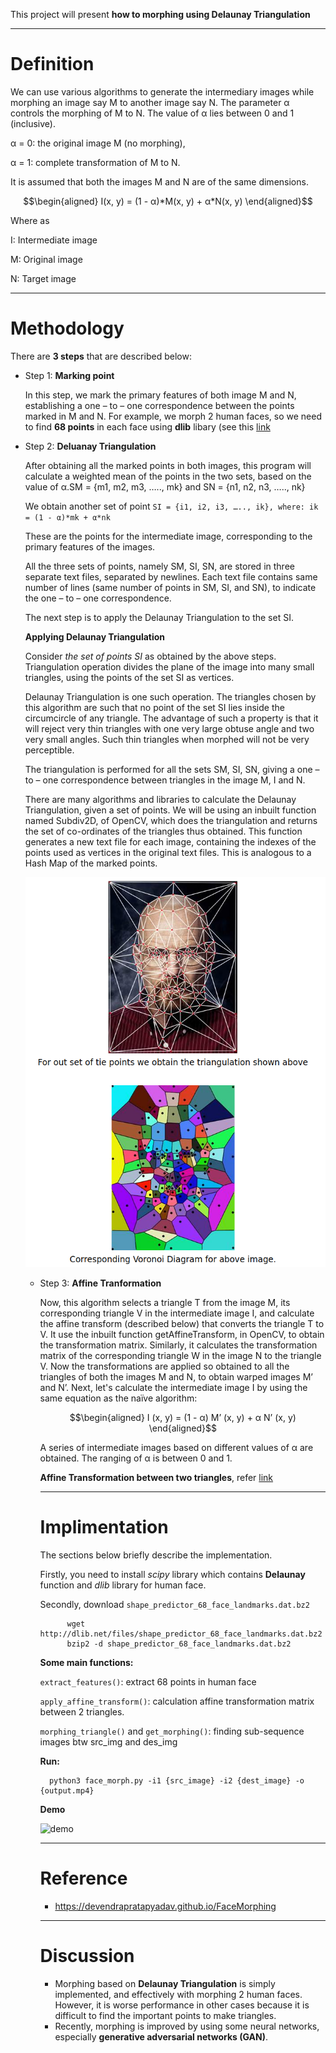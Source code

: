 This project will present **how to morphing using Delaunay Triangulation**

---
# Definition
We can use various algorithms to generate the intermediary images while morphing an image say M to another image say N. The parameter α controls the morphing of M to N. The value of α lies between 0 and 1 (inclusive).

α = 0: the original image M (no morphing), 

α = 1: complete transformation of M to N.

It is assumed that both the images M and N are of the same dimensions.

$$\begin{aligned} I(x, y) = (1 - α)*M(x, y) + α*N(x, y) \end{aligned}$$


Where as

I: Intermediate image

M: Original image

N: Target image

---

# Methodology
There are **3 steps** that are described below:

- Step 1: **Marking point**

    In this step, we mark the primary features of both image M and N, establishing a one – to – one correspondence between the points marked in M and N. For example, we morph 2 human faces, so we need to find **68 points** in each face using **dlib** libary (see this [link](https://www.pyimagesearch.com/2017/04/03/facial-landmarks-dlib-opencv-python/)
- Step 2: **Deluanay Triangulation**

    After obtaining all the marked points in both images, this program will calculate a weighted mean of the points in the two sets, based on the value of α.SM = {m1, m2, m3, ….., mk} and SN = {n1, n2, n3, ….., nk}

    We obtain another set of point `SI = {i1, i2, i3, ….., ik}, where: ik = (1 - α)*mk + α*nk`

    These are the points for the intermediate image, corresponding to the primary features of the images.

    All the three sets of points, namely SM, SI, SN, are stored in three separate text files, separated by newlines. Each text file contains same number of lines (same number of points in SM, SI, and SN), to indicate the one – to – one correspondence.  

    The next step is to apply the Delaunay Triangulation to the set SI.

    **Applying Delaunay Triangulation**

    Consider *the set of points SI* as obtained by the above steps. Triangulation operation divides the plane of the image into many small triangles, using the points of the set SI as vertices.

    Delaunay Triangulation is one such operation. The triangles chosen by this algorithm are such that no point of the set SI lies inside the circumcircle of any triangle. The advantage of such a property is that it will reject very thin triangles with one very large obtuse angle and two very small angles. Such thin triangles when morphed will not be very perceptible. 

    The triangulation is performed for all the sets SM, SI, SN, giving a one – to – one correspondence between triangles in the image M, I and N.

    There are many algorithms and libraries to calculate the Delaunay Triangulation, given a set of points. We will be using an inbuilt function named Subdiv2D, of OpenCV, which does the triangulation and returns the set of co-ordinates of the triangles thus obtained. This function generates a new text file for each image, containing the indexes of the points used as vertices in the original text files. This is analogous to a Hash Map of the marked points.

    <p align="center">
    <img src="./docs/Affine.png">
    </p>

    - Step 3: **Affine Tranformation**

        Now, this algorithm selects a triangle T from the image M, its corresponding triangle V in the intermediate image I, and calculate the affine transform (described below) that converts the triangle T to V. It use the inbuilt function getAffineTransform, in OpenCV, to obtain the transformation matrix. Similarly, it calculates the transformation matrix of the corresponding triangle W in the image N to the triangle V. Now the transformations are applied so obtained to all the triangles of both the images M and N, to obtain warped images M’ and N’. Next, let's calculate the intermediate image I by using the same equation as the naïve algorithm:
        
        $$\begin{aligned} I (x, y) = (1 - α) M’ (x, y) + α N’ (x, y) \end{aligned}$$

        A series of intermediate images based on different values of α are obtained. The ranging of α is between 0 and 1.

        **Affine Transformation between two triangles**, refer [link](https://www.maa.org/sites/default/files/pdf/pubs/books/meg/meg_ch12.pdf)

        ---
        # Implimentation
        The sections below briefly describe the implementation.
        
        Firstly, you need to install *scipy* library which contains **Delaunay** function and *dlib* library for human face.
        
        Secondly, download `shape_predictor_68_face_landmarks.dat.bz2`
                
                wget http://dlib.net/files/shape_predictor_68_face_landmarks.dat.bz2
                bzip2 -d shape_predictor_68_face_landmarks.dat.bz2

         **Some main functions:**
         
         `extract_features()`: extract 68 points in human face
         
         `apply_affine_transform()`: calculation affine transformation matrix between 2 triangles.

         `morphing_triangle()` and `get_morphing()`: finding sub-sequence images btw src_img and des_img

         **Run:**
         
            python3 face_morph.py -i1 {src_image} -i2 {dest_image} -o {output.mp4}
         **Demo**
         
         ![demo](./docs/result.gif)

        ---
        # Reference
        - https://devendrapratapyadav.github.io/FaceMorphing
        ---
        # Discussion
        - Morphing based on **Delaunay Triangulation** is simply implemented, and effectively with morphing 2 human faces. However, it is worse performance in other cases because it is difficult to find the important points to make triangles.
        - Recently, morphing is improved by using some neural networks, especially **generative adversarial networks (GAN)**.

















